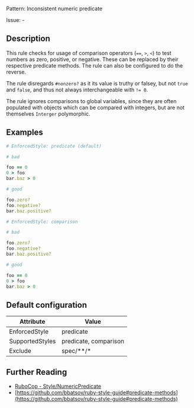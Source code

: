 Pattern: Inconsistent numeric predicate

Issue: -

## Description

This rule checks for usage of comparison operators (`==`,
`>`, `<`) to test numbers as zero, positive, or negative.
These can be replaced by their respective predicate methods.
The rule can also be configured to do the reverse.

The rule disregards `#nonzero?` as it its value is truthy or falsey,
but not `true` and `false`, and thus not always interchangeable with
`!= 0`.

The rule ignores comparisons to global variables, since they are often
populated with objects which can be compared with integers, but are
not themselves `Interger` polymorphic.

## Examples

```ruby
# EnforcedStyle: predicate (default)

# bad

foo == 0
0 > foo
bar.baz > 0

# good

foo.zero?
foo.negative?
bar.baz.positive?
```
```ruby
# EnforcedStyle: comparison

# bad

foo.zero?
foo.negative?
bar.baz.positive?

# good

foo == 0
0 > foo
bar.baz > 0
```

## Default configuration

Attribute | Value
--- | ---
EnforcedStyle | predicate
SupportedStyles | predicate, comparison
Exclude | spec/\*\*/\*

## Further Reading

* [RuboCop - Style/NumericPredicate](https://docs.rubocop.org/rubocop/cops_style.html#stylenumericpredicate)
* [https://github.com/bbatsov/ruby-style-guide#predicate-methods](https://github.com/bbatsov/ruby-style-guide#predicate-methods)
